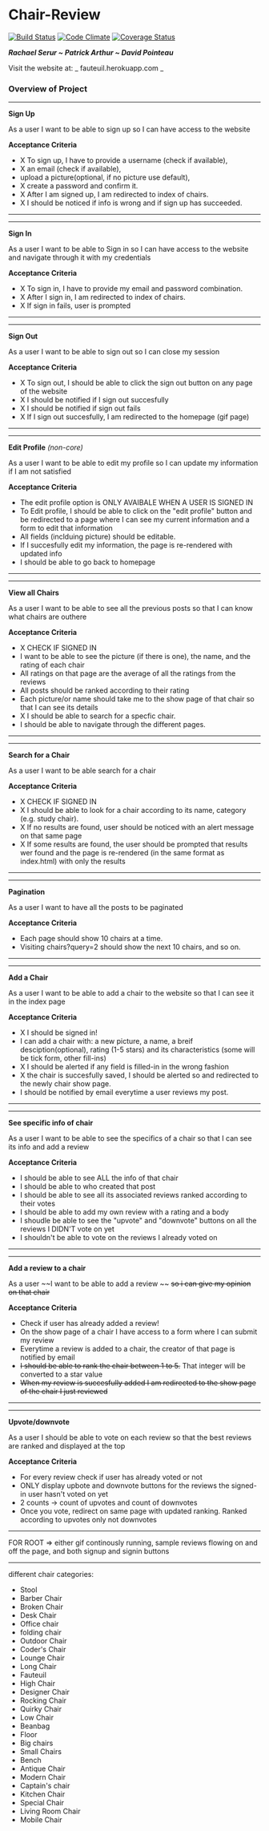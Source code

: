 Chair-Review
============
[![Build Status](https://travis-ci.org/LaunchAcademy/fauteuil.svg?branch=master)](https://travis-ci.org/LaunchAcademy/fauteuil) [![Code Climate](https://codeclimate.com/github/LaunchAcademy/fauteuil.png)](https://codeclimate.com/github/LaunchAcademy/fauteuil) [![Coverage Status](https://coveralls.io/repos/LaunchAcademy/fauteuil/badge.png)](https://coveralls.io/r/LaunchAcademy/fauteuil)

_**Rachael Serur ~ Patrick Arthur ~ David Pointeau**_

Visit the website at: _ fauteuil.herokuapp.com _

### Overview of Project

---

**Sign Up**

As a user
I want to be able to sign up
so I can have access to the website

__**Acceptance Criteria**__

- X To sign up, I have to provide a username (check if available),
- X an email (check if available),
- upload a picture(optional, if no picture use default),
- X create a password and confirm it.
- X After I am signed up, I am redirected to index of chairs.
- X I should be noticed if info is wrong and if sign up has succeeded.

---

---

**Sign In**

As a user
I want to be able to Sign in
so I can have access to the website and navigate through it with my credentials

**Acceptance Criteria**

- X To sign in, I have to provide my email and password combination.
- X After I sign in, I am redirected to index of chairs.
- X If sign in fails, user is prompted

---

---

**Sign Out**

As a user
I want to be able to sign out
so I can close my session

**Acceptance Criteria**

- X To sign out, I should be able to click the sign out button on any page of the website
- X I should be notified if I sign out succesfully
- X I should be notified if sign out fails
- X If I sign out succesfully, I am redirected to the homepage (gif page)

---

---

**Edit Profile** _(non-core)_

As a user
I want to be able to edit my profile
so I can update my information if I am not satisfied

**Acceptance Criteria**

- The edit profile option is ONLY AVAIBALE WHEN A USER IS SIGNED IN
- To Edit profile, I should be able to click on the "edit profile" button and be redirected to a page where
I can see my current information and a form to edit that information
- All fields (inclduing picture) should be editable.
- If I succesfully edit my information, the page is re-rendered with updated info
- I should be able to go back to homepage


---

---

**View all Chairs**

As a user
I want to be able to see all the previous posts
so that I can know what chairs are outhere

**Acceptance Criteria**

- X CHECK IF SIGNED IN
- I want to be able to see the picture (if there is one), the name, and the rating of each chair
- All ratings on that page are the average of all the ratings from the reviews
- All posts should be ranked according to their rating
- Each picture/or name should take me to the show page of that chair so that I can see its details
- X I should be able to search for a specfic chair.
- I should be able to navigate through the different pages.

---

---

**Search for a Chair**

As a user
I want to be able search for a chair

**Acceptance Criteria**

- X CHECK IF SIGNED IN
- X  I should be able to look for a chair according to its name, category (e.g. study chair).
- X If no results are found, user should be noticed with an alert message on that same page
- X If some results are found, the user should be prompted that results wer found and the page is re-rendered (in
the same format as index.html) with only the results

---

---

**Pagination**

As a user
I want to have all the posts to be paginated

**Acceptance Criteria**

- Each page should show 10 chairs at a time.
- Visiting chairs?query=2 should show the next 10 chairs, and so on.

---

---

**Add a Chair**

As a user
I want to be able to add a chair to the website so that I can see it in the index page

**Acceptance Criteria**

- X I should be signed in!
- I can add a chair with: a new picture, a name, a breif desciption(optional), rating (1-5 stars) and its characteristics (some will be tick form, other fill-ins)
- X I should be alerted if any field is filled-in in the wrong fashion
- X  the chair is succesfully saved, I should be alerted so and redirected to the newly chair show page.
- I should be notified by email everytime a user reviews my post.

---

---

**See specific info of chair**

As a user
I want to be able to see the specifics of a chair so that I can see its info and add a review

**Acceptance Criteria**

- I should be able to see ALL the info of that chair
- I should be able to who created that post
- I should be able to see all its associated reviews ranked according to their votes
- I should be able to add my own review with a rating and a body
- I shoudle be able to see the "upvote" and "downvote" buttons on all the reviews I DIDN'T vote on yet
- I shouldn't be able to vote on the reviews I already voted on

---

---

**Add a review to a chair**

As a user
~~I want to be able to add a review ~~
~~so i can give my opinion on that chair~~

**Acceptance Criteria**

- Check if user has already added a review!
- On the show page of  a chair I have access to a form where I can submit my review
- Everytime a review is added to a chair, the creator of that page is notified by email
- ~~I should be able to rank the chair between 1 to 5.~~ That integer will be converted to a star value
- ~~When my review is succesfully added I am redirected to the show page of the chair I just reviewed~~

---

---

**Upvote/downvote**

As a user
I should be able to vote on each review so that the best reviews are ranked and displayed at the top

**Acceptance Criteria**

- For every review check if user has already voted or not
- ONLY display upbote and downvote buttons for the reviews the signed-in user hasn't voted on yet
- 2 counts -> count of upvotes and count of downvotes
- Once you vote, redirect on same page with updated ranking. Ranked according to upvotes only not downvotes


---

FOR ROOT => either gif continously running, sample reviews flowing on and off the page, and both signup and signin buttons

---

different chair categories:

- Stool
- Barber Chair
- Broken Chair
- Desk Chair
- Office chair
- folding chair
- Outdoor Chair
- Coder's Chair
- Lounge Chair
- Long Chair
- Fauteuil
- High Chair
- Designer Chair
- Rocking Chair
- Quirky Chair
- Low Chair
- Beanbag
- Floor
- Big chairs
- Small Chairs
- Bench
- Antique Chair
- Modern Chair
- Captain's chair
- Kitchen Chair
- Special Chair
- Living Room Chair
- Mobile Chair
